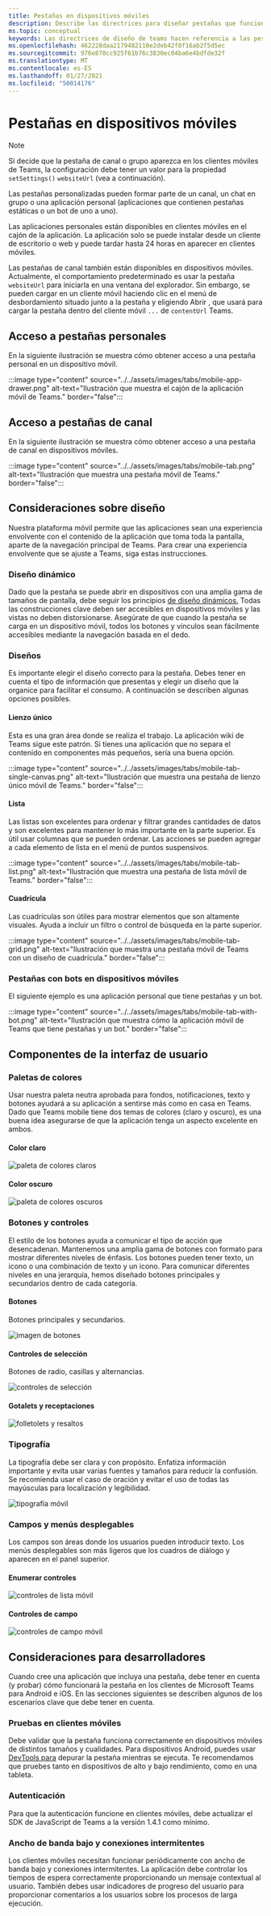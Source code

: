 ```yaml
---
title: Pestañas en dispositivos móviles
description: Describe las directrices para diseñar pestañas que funcionan en dispositivos móviles.
ms.topic: conceptual
keywords: Las directrices de diseño de teams hacen referencia a las pestañas móviles de aplicaciones personales del marco de trabajo
ms.openlocfilehash: 462228daa2179482110e2deb42f0f16ab2f5d5ec
ms.sourcegitcommit: 976e870cc925f61b76c3830ec04ba6e4bdfde32f
ms.translationtype: MT
ms.contentlocale: es-ES
ms.lasthandoff: 01/27/2021
ms.locfileid: "50014176"
---
```

# <a name="tabs-on-mobile"></a>Pestañas en dispositivos móviles

> [!NOTE]
> Si decide que la pestaña de canal o grupo aparezca en los clientes móviles de Teams, la configuración debe tener un valor para la propiedad `setSettings()` `websiteUrl` (vea a continuación).

Las pestañas personalizadas pueden formar parte de un canal, un chat en grupo o una aplicación personal (aplicaciones que contienen pestañas estáticas o un bot de uno a uno).

Las aplicaciones personales están disponibles en clientes móviles en el cajón de la aplicación. La aplicación solo se puede instalar desde un cliente de escritorio o web y puede tardar hasta 24 horas en aparecer en clientes móviles.

Las pestañas de canal también están disponibles en dispositivos móviles. Actualmente, el comportamiento predeterminado es usar la pestaña `websiteUrl` para iniciarla en una ventana del explorador. Sin embargo, se pueden cargar en un cliente móvil haciendo clic en el menú de desbordamiento situado junto a la pestaña y eligiendo Abrir , que usará para cargar la pestaña dentro del cliente móvil `...` de  `contentUrl` Teams.

## <a name="accessing-personal-tabs"></a>Acceso a pestañas personales

En la siguiente ilustración se muestra cómo obtener acceso a una pestaña personal en un dispositivo móvil.

:::image type="content" source="../../assets/images/tabs/mobile-app-drawer.png" alt-text="Ilustración que muestra el cajón de la aplicación móvil de Teams." border="false":::

## <a name="accessing-channel-tabs"></a>Acceso a pestañas de canal

En la siguiente ilustración se muestra cómo obtener acceso a una pestaña de canal en dispositivos móviles.

:::image type="content" source="../../assets/images/tabs/mobile-tab.png" alt-text="Ilustración que muestra una pestaña móvil de Teams." border="false":::

## <a name="design-considerations"></a>Consideraciones sobre diseño

Nuestra plataforma móvil permite que las aplicaciones sean una experiencia envolvente con el contenido de la aplicación que toma toda la pantalla, aparte de la navegación principal de Teams. Para crear una experiencia envolvente que se ajuste a Teams, siga estas instrucciones.

### <a name="responsive-design"></a>Diseño dinámico

Dado que la pestaña se puede abrir en dispositivos con una amplia gama de tamaños de pantalla, debe seguir los principios [de diseño dinámicos.](https://www.w3schools.com/html/html_responsive.asp) Todas las construcciones clave deben ser accesibles en dispositivos móviles y las vistas no deben distorsionarse. Asegúrate de que cuando la pestaña se carga en un dispositivo móvil, todos los botones y vínculos sean fácilmente accesibles mediante la navegación basada en el dedo.

### <a name="layouts"></a>Diseños

Es importante elegir el diseño correcto para la pestaña. Debes tener en cuenta el tipo de información que presentas y elegir un diseño que la organice para facilitar el consumo. A continuación se describen algunas opciones posibles.

#### <a name="single-canvas"></a>Lienzo único

Esta es una gran área donde se realiza el trabajo. La aplicación wiki de Teams sigue este patrón. Si tienes una aplicación que no separa el contenido en componentes más pequeños, sería una buena opción.

:::image type="content" source="../../assets/images/tabs/mobile-tab-single-canvas.png" alt-text="Ilustración que muestra una pestaña de lienzo único móvil de Teams." border="false":::

#### <a name="list"></a>Lista

Las listas son excelentes para ordenar y filtrar grandes cantidades de datos y son excelentes para mantener lo más importante en la parte superior. Es útil usar columnas que se pueden ordenar. Las acciones se pueden agregar a cada elemento de lista en el menú de puntos suspensivos.

:::image type="content" source="../../assets/images/tabs/mobile-tab-list.png" alt-text="Ilustración que muestra una pestaña de lista móvil de Teams." border="false":::

#### <a name="grid"></a>Cuadrícula

Las cuadrículas son útiles para mostrar elementos que son altamente visuales. Ayuda a incluir un filtro o control de búsqueda en la parte superior.

:::image type="content" source="../../assets/images/tabs/mobile-tab-grid.png" alt-text="Ilustración que muestra una pestaña móvil de Teams con un diseño de cuadrícula." border="false":::

### <a name="tabs-with-bots-on-mobile"></a>Pestañas con bots en dispositivos móviles

El siguiente ejemplo es una aplicación personal que tiene pestañas y un bot.

:::image type="content" source="../../assets/images/tabs/mobile-tab-with-bot.png" alt-text="Ilustración que muestra cómo la aplicación móvil de Teams que tiene pestañas y un bot." border="false":::

## <a name="ui-components"></a>Componentes de la interfaz de usuario

### <a name="color-palettes"></a>Paletas de colores

Usar nuestra paleta neutra aprobada para fondos, notificaciones, texto y botones ayudará a su aplicación a sentirse más como en casa en Teams. Dado que Teams mobile tiene dos temas de colores (claro y oscuro), es una buena idea asegurarse de que la aplicación tenga un aspecto excelente en ambos.

#### <a name="light-color"></a>Color claro

![paleta de colores claros](../../assets/images/light-color.png)

#### <a name="dark-color"></a>Color oscuro

![paleta de colores oscuros](../../assets/images/dark-color.png)

### <a name="buttons-and-controls"></a>Botones y controles

El estilo de los botones ayuda a comunicar el tipo de acción que desencadenan. Mantenemos una amplia gama de botones con formato para mostrar diferentes niveles de énfasis. Los botones pueden tener texto, un icono o una combinación de texto y un icono. Para comunicar diferentes niveles en una jerarquía, hemos diseñado botones principales y secundarios dentro de cada categoría.

#### <a name="buttons"></a>Botones

Botones principales y secundarios.

![imagen de botones](../../assets/images/buttons.png)

#### <a name="selection-controls"></a>Controles de selección

Botones de radio, casillas y alternancias.

![controles de selección](../../assets/images/selection-controls.png)

#### <a name="chiclets-and-pills"></a>Gotalets y receptaciones

![folletolets y resaltos](../../assets/images/chiclets-and-pills.png)

### <a name="typography"></a>Tipografía

La tipografía debe ser clara y con propósito. Enfatiza información importante y evita usar varias fuentes y tamaños para reducir la confusión. Se recomienda usar el caso de oración y evitar el uso de todas las mayúsculas para localización y legibilidad.

![tipografía móvil](../../assets/images/mobile-typography.png)

### <a name="fields-and-flyouts"></a>Campos y menús desplegables

Los campos son áreas donde los usuarios pueden introducir texto. Los menús desplegables son más ligeros que los cuadros de diálogo y aparecen en el panel superior.

#### <a name="list-controls"></a>Enumerar controles

![controles de lista móvil](../../assets/images/mobile-list-controls.png)

#### <a name="field-controls"></a>Controles de campo

![controles de campo móvil](../../assets/images/mobile-field-controls.png)

## <a name="developer-considerations"></a>Consideraciones para desarrolladores

Cuando cree una aplicación que incluya una pestaña, debe tener en cuenta (y probar) cómo funcionará la pestaña en los clientes de Microsoft Teams para Android e iOS. En las secciones siguientes se describen algunos de los escenarios clave que debe tener en cuenta.

### <a name="testing-on-mobile-clients"></a>Pruebas en clientes móviles

Debe validar que la pestaña funciona correctamente en dispositivos móviles de distintos tamaños y cualidades. Para dispositivos Android, puedes usar [DevTools para](~/tabs/how-to/developer-tools.md) depurar la pestaña mientras se ejecuta. Te recomendamos que pruebes tanto en dispositivos de alto y bajo rendimiento, como en una tableta.

### <a name="authentication"></a>Autenticación

Para que la autenticación funcione en clientes móviles, debe actualizar el SDK de JavaScript de Teams a la versión 1.4.1 como mínimo.

### <a name="low-bandwidth-and-intermittent-connections"></a>Ancho de banda bajo y conexiones intermitentes

Los clientes móviles necesitan funcionar periódicamente con ancho de banda bajo y conexiones intermitentes. La aplicación debe controlar los tiempos de espera correctamente proporcionando un mensaje contextual al usuario. También debes usar indicadores de progreso del usuario para proporcionar comentarios a los usuarios sobre los procesos de larga ejecución.
